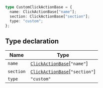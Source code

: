 ```ts
type CustomClickActionBase = {
  name: ClickActionBase["name"];
  section: ClickActionBase["section"];
  type: "custom";
};
```

## Type declaration

| Name | Type |
| ------ | ------ |
| <a id="name"></a> `name` | [`ClickActionBase`](ClickActionBase.md)\[`"name"`\] |
| <a id="section"></a> `section` | [`ClickActionBase`](ClickActionBase.md)\[`"section"`\] |
| <a id="type"></a> `type` | `"custom"` |
